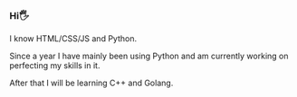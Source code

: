 ### Hi🖐

I know HTML/CSS/JS and Python.

Since a year I have mainly been using Python and am currently working on perfecting my skills in it.

After that I will be learning C++ and Golang.
